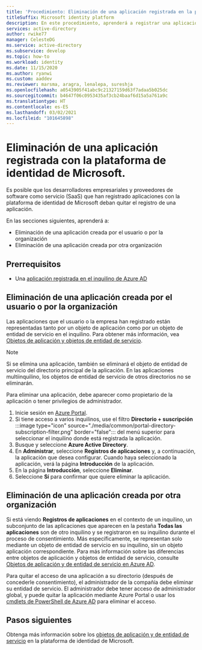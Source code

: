 ```yaml
---
title: 'Procedimiento: Eliminación de una aplicación registrada en la plataforma de identidad de Microsoft | Azure'
titleSuffix: Microsoft identity platform
description: En este procedimiento, aprenderá a registrar una aplicación mediante la plataforma de identidad de Microsoft.
services: active-directory
author: rwike77
manager: CelesteDG
ms.service: active-directory
ms.subservice: develop
ms.topic: how-to
ms.workload: identity
ms.date: 11/15/2020
ms.author: ryanwi
ms.custom: aaddev
ms.reviewer: marsma, aragra, lenalepa, sureshja
ms.openlocfilehash: a0543905f41abc9c21327159d63f7adaa5b025dc
ms.sourcegitcommit: b4647f06c0953435af3cb24baaf6d15a5a761a9c
ms.translationtype: HT
ms.contentlocale: es-ES
ms.lasthandoff: 03/02/2021
ms.locfileid: "101645898"
---
```

# <a name="how-to-remove-an-application-registered-with-the-microsoft-identity-platform"></a>Eliminación de una aplicación registrada con la plataforma de identidad de Microsoft.

Es posible que los desarrolladores empresariales y proveedores de software como servicio (SaaS) que han registrado aplicaciones con la plataforma de identidad de Microsoft deban quitar el registro de una aplicación.

En las secciones siguientes, aprenderá a:

* Eliminación de una aplicación creada por el usuario o por la organización
* Eliminación de una aplicación creada por otra organización

## <a name="prerequisites"></a>Prerrequisitos

* Una [aplicación registrada en el inquilino de Azure AD](quickstart-register-app.md)

## <a name="remove-an-application-authored-by-you-or-your-organization"></a>Eliminación de una aplicación creada por el usuario o por la organización

Las aplicaciones que el usuario o la empresa han registrado están representadas tanto por un objeto de aplicación como por un objeto de entidad de servicio en el inquilino. Para obtener más información, vea [Objetos de aplicación y objetos de entidad de servicio](./app-objects-and-service-principals.md).

> [!NOTE]
> Si se elimina una aplicación, también se eliminará el objeto de entidad de servicio del directorio principal de la aplicación. En las aplicaciones multiinquilino, los objetos de entidad de servicio de otros directorios no se eliminarán.

Para eliminar una aplicación, debe aparecer como propietario de la aplicación o tener privilegios de administrador.

1. Inicie sesión en <a href="https://portal.azure.com/" target="_blank">Azure Portal</a>.
1. Si tiene acceso a varios inquilinos, use el filtro **Directorio + suscripción** :::image type="icon" source="./media/common/portal-directory-subscription-filter.png" border="false"::: del menú superior para seleccionar el inquilino donde está registrada la aplicación.
1. Busque y seleccione **Azure Active Directory**. 
1. En **Administrar**, seleccione **Registros de aplicaciones** y, a continuación, la aplicación que desea configurar. Cuando haya seleccionado la aplicación, verá la página **Introducción** de la aplicación.
1. En la página **Introducción**, seleccione **Eliminar**.
1. Seleccione **Sí** para confirmar que quiere eliminar la aplicación.

## <a name="remove-an-application-authored-by-another-organization"></a>Eliminación de una aplicación creada por otra organización

Si está viendo **Registros de aplicaciones** en el contexto de un inquilino, un subconjunto de las aplicaciones que aparecen en la pestaña **Todas las aplicaciones** son de otro inquilino y se registraron en su inquilino durante el proceso de consentimiento. Más específicamente, se representan solo mediante un objeto de entidad de servicio en su inquilino, sin un objeto aplicación correspondiente. Para más información sobre las diferencias entre objetos de aplicación y objetos de entidad de servicio, consulte [Objetos de aplicación y de entidad de servicio en Azure AD](./app-objects-and-service-principals.md).

Para quitar el acceso de una aplicación a su directorio (después de concederle consentimiento), el administrador de la compañía debe eliminar su entidad de servicio. El administrador debe tener acceso de administrador global, y puede quitar la aplicación mediante Azure Portal o usar los [cmdlets de PowerShell de Azure AD](/previous-versions/azure/jj151815(v=azure.100)) para eliminar el acceso.

## <a name="next-steps"></a>Pasos siguientes

Obtenga más información sobre los [objetos de aplicación y de entidad de servicio](app-objects-and-service-principals.md) en la plataforma de identidad de Microsoft.
